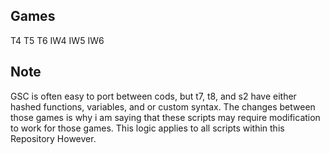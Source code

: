 ## Games
T4
T5
T6
IW4
IW5
IW6

## Note
GSC is often easy to port between cods, but t7, t8, and s2 have either hashed functions, variables, and or custom syntax.
The changes between those games is why i am saying that these scripts may require modification to work for those games.
This logic applies to all scripts within this Repository However.